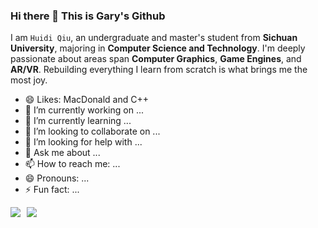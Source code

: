 
### Hi there 👋 This is Gary's Github

I am `Huidi Qiu`, an undergraduate and master's student from **Sichuan University**, majoring in **Computer Science and Technology**. I'm deeply passionate about areas span **Computer Graphics**, **Game Engines**, and **AR/VR**. Rebuilding everything I learn from scratch is what brings me the most joy.

- 😄 Likes: MacDonald and C++
- 🔭 I’m currently working on ...
- 🌱 I’m currently learning ...
- 👯 I’m looking to collaborate on ...
- 🤔 I’m looking for help with ...
- 💬 Ask me about ...
- 📫 How to reach me: ...
- 😄 Pronouns: ...
- ⚡ Fun fact: ...

<div style="display: flex; gap: 10px;">
  <a href="https://github.com/ssgaryss">
    <img src="https://github-readme-stats.vercel.app/api?username=ssgaryss&show_icons=true&hide_border=true" />
  </a>
  <a href="https://github.com/ssgaryss">
    <img src="https://github-readme-stats-9xad.vercel.app/api/top-langs/?username=ssgaryss&layout=compact" />
  </a>
</div>


